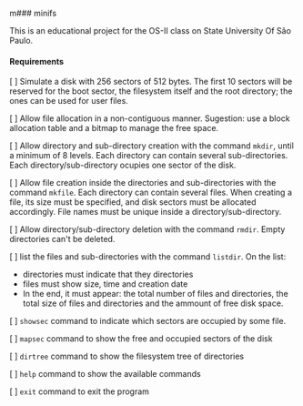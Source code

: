 m### minifs

This is an educational project for the OS-II class on State University Of São Paulo.

#### Requirements

[ ] Simulate a disk with 256 sectors of 512 bytes. The first 10 sectors will be reserved for the boot sector, the filesystem itself and the root directory; the ones can be used for user files.

[ ] Allow file allocation in a non-contiguous manner. Sugestion: use a block allocation table and a bitmap to manage the free space.

[ ] Allow directory and sub-directory creation with the command `mkdir`, until a minimum of 8 levels. Each directory can contain several sub-directories. Each directory/sub-directory ocupies one sector of the disk.

[ ] Allow file creation inside the directories and sub-directories with the command `mkfile`. Each directory can contain several files. When creating a file, its size must be specified, and disk sectors must be allocated accordingly. File names must be unique inside a directory/sub-directory.

[ ] Allow directory/sub-directory deletion with the command `rmdir`. Empty directories can't be deleted.

[ ] list the files and sub-directories with the command `listdir`. On the list:

  * directories must indicate that they directories
  * files must show size, time and creation date
  * In the end, it must appear: the total number of files and directories, the total size of files and directories and the ammount of free disk space.


[ ] `showsec` command to indicate which sectors are occupied by some file.

[ ] `mapsec` command to show the free and occupied sectors of the disk

[ ] `dirtree` command to show the filesystem tree of directories

[ ] `help` command to show the available commands

[ ] `exit` command to exit the program
